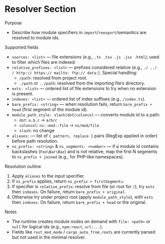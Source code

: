 # Resolver Section

Purpose

- Describe how module specifiers in `import`/`reexport`/semantics are resolved to module ids.

Supported fields

- `sources: <list>` — file extensions (e.g., `.ts .tsx .js .jsx .html`); used to filter which files are indexed.
- `relative_prefixes: <list>` — prefixes considered relative (e.g., `./ ../ / http:// https:// mailto: ftp:// data:`). Special handling:
  - `/path`: resolved from project root.
  - `./path` or `../path`: resolved from the importing file’s directory.
- `exts: <list>` — ordered list of file extensions to try when no extension is present.
- `indexes: <list>` — ordered list of index suffixes (e.g., `/index.ts`).
- `bare_prefix: <string>` — when resolution fails, return `bare_prefix + head` (first segment of the module id).
- `module_path_style: slash|dot|coloncol` — converts module id to a path:
  - `dot`: `a.b.c` → `a/b/c`
  - `coloncol`: `ns::mod::file` → `ns/mod/file`
  - `slash`: no change
- `aliases:` — list of `{ pattern, replace }` pairs (RegExp applied in order) before path resolution.
- `ns_prefix: <string>` & `ns_segments: <number>` — if a module id contains backslashes (`Foo\Bar\Baz`) and is not relative, map the first N segments to `ns_prefix + joined` (e.g., for PHP‑like namespaces).

Resolution outline

1) Apply `aliases` to the input specifier.
2) If `ns_prefix` applies, return `ns_prefix + firstSegments`.
3) If specifier is `relative_prefix`: resolve from file (or root for `/`), try `exts` then `indexes`. On failure, return `bare_prefix + original`.
4) Otherwise try under project root (apply `module_path_style`), with `exts` then `indexes`. On failure, return `bare_prefix + head` or the original.

Notes

- The runtime creates module nodes on demand with `file: <path>` or `null` for logical ids (e.g., `npm:react`, `url:...`).
- Fields like `rust_mod_mode` / `cargo_auto_from_roots` are currently parsed but not used in the minimal resolver.

